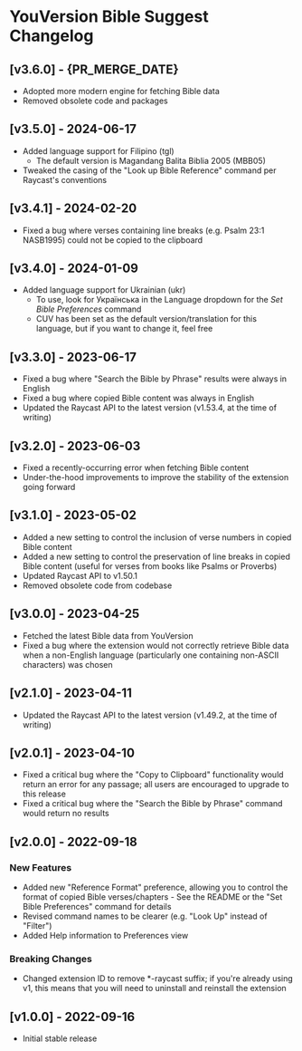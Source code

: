 # YouVersion Bible Suggest Changelog

## [v3.6.0] - {PR_MERGE_DATE}

- Adopted more modern engine for fetching Bible data
- Removed obsolete code and packages

## [v3.5.0] - 2024-06-17

- Added language support for Filipino (tgl)
  - The default version is Magandang Balita Biblia 2005 (MBB05)
- Tweaked the casing of the "Look up Bible Reference" command per Raycast's conventions

## [v3.4.1] - 2024-02-20

- Fixed a bug where verses containing line breaks (e.g. Psalm 23:1 NASB1995)
  could not be copied to the clipboard

## [v3.4.0] - 2024-01-09

- Added language support for Ukrainian (ukr)
  - To use, look for Українська in the Language dropdown for the _Set Bible
    Preferences_ command
  - CUV has been set as the default version/translation for this language, but
    if you want to change it, feel free

## [v3.3.0] - 2023-06-17

- Fixed a bug where "Search the Bible by Phrase" results were always in English
- Fixed a bug where copied Bible content was always in English
- Updated the Raycast API to the latest version (v1.53.4, at the time of
  writing)

## [v3.2.0] - 2023-06-03

- Fixed a recently-occurring error when fetching Bible content
- Under-the-hood improvements to improve the stability of the extension going forward

## [v3.1.0] - 2023-05-02

- Added a new setting to control the inclusion of verse numbers in copied Bible
  content
- Added a new setting to control the preservation of line breaks in copied Bible
  content (useful for verses from books like Psalms or Proverbs)
- Updated Raycast API to v1.50.1
- Removed obsolete code from codebase

## [v3.0.0] - 2023-04-25

- Fetched the latest Bible data from YouVersion
- Fixed a bug where the extension would not correctly retrieve Bible
  data when a non-English language (particularly one containing non-ASCII
  characters) was chosen

## [v2.1.0] - 2023-04-11

- Updated the Raycast API to the latest version (v1.49.2, at the time of
  writing)

## [v2.0.1] - 2023-04-10

- Fixed a critical bug where the "Copy to Clipboard" functionality would return
  an error for any passage; all users are encouraged to upgrade to this release
- Fixed a critical bug where the "Search the Bible by Phrase" command would
  return no results

## [v2.0.0] - 2022-09-18

### New Features

- Added new "Reference Format" preference, allowing you to control the format
  of copied Bible verses/chapters - See the README or the "Set Bible Preferences" command for details
- Revised command names to be clearer (e.g. "Look Up" instead of "Filter")
- Added Help information to Preferences view

### Breaking Changes

- Changed extension ID to remove \*-raycast suffix; if you're already using v1, this means that you will
  need to uninstall and reinstall the extension

## [v1.0.0] - 2022-09-16

- Initial stable release
